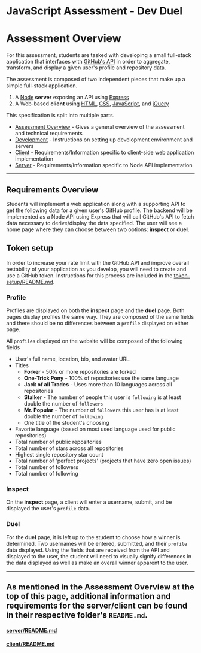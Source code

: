 # JavaScript Assessment - Dev Duel
# Assessment Overview

For this assessment, students are tasked with developing a small full-stack application that interfaces with [GitHub's API](https://developer.github.com/v3/) in order to aggregate, transform, and display a given user's profile and repository data.  

The assessment is composed of two independent pieces that make up a simple full-stack application.
	
1. A [Node](https://nodejs.org/en/docs/) **server** exposing an API using [Express](https://expressjs.com/en/api.html)
2. A Web-based **client** using [HTML](https://developer.mozilla.org/en-US/docs/Learn/HTML), [CSS](https://developer.mozilla.org/en-US/docs/Web/CSS), [JavaScript](https://developer.mozilla.org/en-US/docs/Web/JavaScript), and [jQuery](https://api.jquery.com/)


This specification is split into multiple parts. 
- [Assessment Overview](README.md) - Gives a general overview of the assessment and technical requirements
- [Development](DEVELOPMENT.md) - Instructions on setting up development environment and servers
- [Client](client/README.md) - Requirements/Information specific to client-side web application implementation
- [Server](server/README.md) - Requirements/Information specific to Node API implementation

---

## Requirements Overview

Students will implement a web application along with a supporting API to get the following data for a given user's GitHub profile. The backend will be implemented as a Node API using Express that will call GitHub's API to fetch data necessary to derive/display the data specified. The user will see a home page where they can choose between two options: **inspect** or **duel**.

## Token setup

In order to increase your rate limit with the GitHub API and improve overall testability of your application as you develop, you will need to create and use a GitHub token. Instructions for this process are included in the [token-setup/README.md](token-setup/README.md).


### Profile

Profiles are displayed on both the **inspect** page and the **duel** page. Both pages display profiles the same way. They are composed of the same fields and there should be no differences between a `profile` displayed on either page.

All `profile`s displayed on the website will be composed of the following fields
- User's full name, location, bio, and avatar URL.
- Titles
    - **Forker** - 50% or more repositories are forked
    - **One-Trick Pony** - 100% of repositories use the same language
    - **Jack of all Trades** - Uses more than 10 languages across all repositories
    - **Stalker** - The number of people this user is `following` is at least double the number of `followers`
    - **Mr. Popular** - The number of `followers` this user has is at least double the number of `following`
    - One title of the student's choosing
- Favorite language (based on most used language used for public repositories)
- Total number of public repositories
- Total number of stars across all repositories
- Highest single repository star count
- Total number of 'perfect projects' (projects that have zero open issues)
- Total number of followers
- Total number of following

### Inspect
On the **inspect** page, a client will enter a username, submit, and be displayed the user's `profile` data.

### Duel
For the **duel** page, it is left up to the student to choose how a winner is determined. Two usernames will be entered, submitted, and their `profile` data displayed. Using the fields that are received from the API and displayed to the user, the student will need to visually signify differences in the data displayed as well as make an overall winner apparent to the user.

---

## As mentioned in the Assessment Overview at the top of this page, additional information and requirements for the server/client can be found in their respective folder's `README.md`.

#### [server/README.md](server/README.md)
#### [client/README.md](client/README.md)

